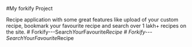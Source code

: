 #My forkify Project

Recipe application with some great features like upload of your custom recipe, bookmark your favourite recipe and search over 1 lakh+ recipes on the site.
#   F o r k i f y - - - S e a r c h _ Y o u r _ F a v o u r i t e _ R e c i p e  
 #   F o r k i f y - - - S e a r c h _ Y o u r _ F a v o u r i t e _ R e c i p e  
 